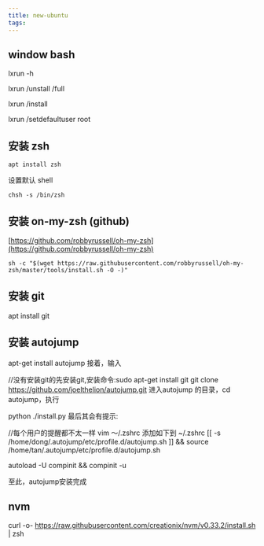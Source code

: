 ```yaml
---
title: new-ubuntu
tags:
---
```


## window bash 

lxrun -h

lxrun /unstall /full

lxrun /install

lxrun /setdefaultuser root

## 安装 zsh
```
apt install zsh
```

设置默认 shell 
```
chsh -s /bin/zsh
```

## 安装 on-my-zsh (github)

[https://github.com/robbyrussell/oh-my-zsh](https://github.com/robbyrussell/oh-my-zsh)
```
sh -c "$(wget https://raw.githubusercontent.com/robbyrussell/oh-my-zsh/master/tools/install.sh -O -)"
```

## 安装 git
apt install git

## 安装 autojump

apt-get install autojump
接着，输入

//没有安装git的先安装git,安装命令:sudo apt-get install git
git clone https://github.com/joelthelion/autojump.git
进入autojump 的目录，cd autojump，执行

python ./install.py
最后其会有提示:

//每个用户的提醒都不太一样
vim ～/.zshrc 添加如下到 ~/.zshrc
[[ -s /home/dong/.autojump/etc/profile.d/autojump.sh ]] && source /home/tan/.autojump/etc/profile.d/autojump.sh

autoload -U compinit && compinit -u

至此，autojump安装完成


## nvm
curl -o- https://raw.githubusercontent.com/creationix/nvm/v0.33.2/install.sh | zsh